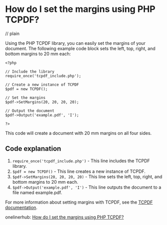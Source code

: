 # How do I set the margins using PHP TCPDF?
// plain

Using the PHP TCPDF library, you can easily set the margins of your document. The following example code block sets the left, top, right, and bottom margins to 20 mm each:

```
<?php

// Include the library
require_once('tcpdf_include.php');

// Create a new instance of TCPDF
$pdf = new TCPDF();

// Set the margins
$pdf->SetMargins(20, 20, 20, 20);

// Output the document
$pdf->Output('example.pdf', 'I');

?>
```

This code will create a document with 20 mm margins on all four sides.

## Code explanation


1. `require_once('tcpdf_include.php')` - This line includes the TCPDF library.
2. `$pdf = new TCPDF()` - This line creates a new instance of TCPDF.
3. `$pdf->SetMargins(20, 20, 20, 20)` - This line sets the left, top, right, and bottom margins to 20 mm each.
4. `$pdf->Output('example.pdf', 'I')` - This line outputs the document to a file named example.pdf.

For more information about setting margins with TCPDF, see the [TCPDF documentation](http://www.tcpdf.org/doc/code/classTCPDF.html#a7f5b8e7f45f8b3a6a4f2f8e18d2a2d5b).

onelinerhub: [How do I set the margins using PHP TCPDF?](https://onelinerhub.com/php-tcpdf/how-do-i-set-the-margins-using-php-tcpdf)